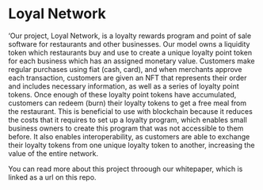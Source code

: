 # Loyal Network

‘Our project, Loyal Network, is a loyalty rewards program and point of sale software for restaurants and other businesses. Our model owns a liquidity token which restaurants buy and use to create a unique loyalty point token for each business which has an assigned monetary value. Customers make regular purchases using fiat (cash, card), and when merchants approve each transaction, customers are given an NFT that represents their order and includes necessary information, as well as a series of loyalty point tokens. Once enough of these loyalty point tokens have accumulated, customers can redeem (burn) their loyalty tokens to get a free meal from the restaurant. This is beneficial to use with blockchain because it reduces the costs that it requires to set up a loyalty program, which enables small business owners to create this program that was not accessible to them before. It also enables interoperability, as customers are able to exchange their loyalty tokens from one unique loyalty token to another, increasing the value of the entire network.

You can read more about this project throough our whitepaper, which is linked as a url on this repo. 
